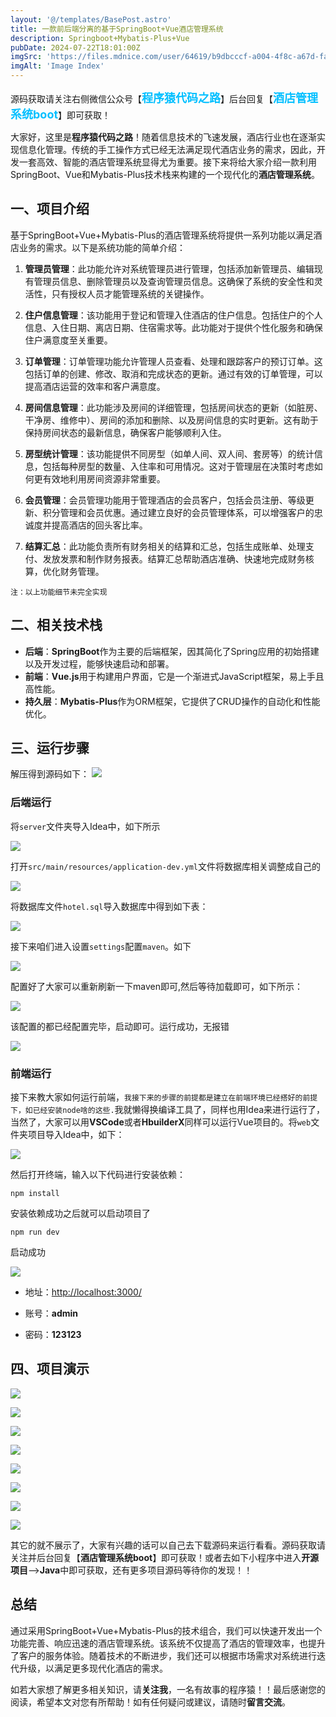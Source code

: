 ```yaml
---
layout: '@/templates/BasePost.astro'
title: 一款前后端分离的基于SpringBoot+Vue酒店管理系统
description: Springboot+Mybatis-Plus+Vue
pubDate: 2024-07-22T18:01:00Z
imgSrc: 'https://files.mdnice.com/user/64619/b9dbcccf-a004-4f8c-a67d-fabd8894ca92.jpg'
imgAlt: 'Image Index'
---
```


<meta name="referrer" content="no-referrer" />


源码获取请关注右侧微信公众号【<span style="font-weight: bold;text-align:left;font-size: 18px;color:#00bfff">程序猿代码之路</span>】后台回复【<span style="font-weight: bold;text-align:left;font-size: 18px;color:#00bfff">酒店管理系统boot</span>】即可获取！


大家好，这里是**程序猿代码之路**！随着信息技术的飞速发展，酒店行业也在逐渐实现信息化管理。传统的手工操作方式已经无法满足现代酒店业务的需求，因此，开发一套高效、智能的酒店管理系统显得尤为重要。接下来将给大家介绍一款利用SpringBoot、Vue和Mybatis-Plus技术栈来构建的一个现代化的**酒店管理系统**。

## 一、项目介绍
基于SpringBoot+Vue+Mybatis-Plus的酒店管理系统将提供一系列功能以满足酒店业务的需求。以下是系统功能的简单介绍：
1. **管理员管理**：此功能允许对系统管理员进行管理，包括添加新管理员、编辑现有管理员信息、删除管理员以及查询管理员信息。这确保了系统的安全性和灵活性，只有授权人员才能管理系统的关键操作。

2. **住户信息管理**：该功能用于登记和管理入住酒店的住户信息。包括住户的个人信息、入住日期、离店日期、住宿需求等。此功能对于提供个性化服务和确保住户满意度至关重要。

3. **订单管理**：订单管理功能允许管理人员查看、处理和跟踪客户的预订订单。这包括订单的创建、修改、取消和完成状态的更新。通过有效的订单管理，可以提高酒店运营的效率和客户满意度。

4. **房间信息管理**：此功能涉及房间的详细管理，包括房间状态的更新（如脏房、干净房、维修中）、房间的添加和删除、以及房间信息的实时更新。这有助于保持房间状态的最新信息，确保客户能够顺利入住。

5. **房型统计管理**：该功能提供不同房型（如单人间、双人间、套房等）的统计信息，包括每种房型的数量、入住率和可用情况。这对于管理层在决策时考虑如何更有效地利用房间资源非常重要。

6. **会员管理**：会员管理功能用于管理酒店的会员客户，包括会员注册、等级更新、积分管理和会员优惠。通过建立良好的会员管理体系，可以增强客户的忠诚度并提高酒店的回头客比率。

7. **结算汇总**：此功能负责所有财务相关的结算和汇总，包括生成账单、处理支付、发放发票和制作财务报表。结算汇总帮助酒店准确、快速地完成财务核算，优化财务管理。

`注：以上功能细节未完全实现`

## 二、相关技术栈

- **后端**：**SpringBoot**作为主要的后端框架，因其简化了Spring应用的初始搭建以及开发过程，能够快速启动和部署。
- **前端**：**Vue.js**用于构建用户界面，它是一个渐进式JavaScript框架，易上手且高性能。
- **持久层**：**Mybatis-Plus**作为ORM框架，它提供了CRUD操作的自动化和性能优化。


## 三、运行步骤


解压得到源码如下：
![](https://files.mdnice.com/user/64619/2a8e02ce-7932-4ce7-8252-53f81da6f582.jpg)

### 后端运行

将`server`文件夹导入Idea中，如下所示

![](https://files.mdnice.com/user/64619/c6d65546-fee2-4858-9e45-4eb9b501f922.png)

打开`src/main/resources/application-dev.yml`文件将数据库相关调整成自己的


![](https://files.mdnice.com/user/64619/b865e779-8f6f-4a61-b097-920cf42c6e48.png)

将数据库文件`hotel.sql`导入数据库中得到如下表：


![](https://files.mdnice.com/user/64619/ebcae2a6-7ece-47b7-a8ea-4d5a5f648761.png)

接下来咱们进入设置`settings`配置`maven`。如下

![](https://files.mdnice.com/user/64619/ca6a3c89-709b-4ccc-b730-e2a9a75037be.png)

配置好了大家可以重新刷新一下maven即可,然后等待加载即可，如下所示：

![](https://files.mdnice.com/user/64619/cfb5c5c5-0976-47ab-9e14-648c7cb7bc60.png)

该配置的都已经配置完毕，启动即可。运行成功，无报错

![](https://files.mdnice.com/user/64619/bd6bae69-0fb6-4849-b597-bcd31aad0436.png)

### 前端运行

接下来教大家如何运行前端，`我接下来的步骤的前提都是建立在前端环境已经搭好的前提下，如已经安装node啥的这些.`我就懒得换编译工具了，同样也用Idea来进行运行了，当然了，大家可以用**VSCode**或者**HbuilderX**同样可以运行Vue项目的。将`web`文件夹项目导入Idea中，如下：


![](https://files.mdnice.com/user/64619/a962e8de-94bf-46b9-a1b1-4fc37c15b9f1.png)


然后打开终端，输入以下代码进行安装依赖：

```
npm install
```

安装依赖成功之后就可以启动项目了
```
npm run dev
```

启动成功


![](https://files.mdnice.com/user/64619/c304570c-7cf4-40d7-8c3a-25e52432f891.png)


- 地址：[http://localhost:3000/](http://localhost:3000/)

- 账号：**admin**
- 密码：**123123**


## 四、项目演示


![](https://files.mdnice.com/user/64619/b9dbcccf-a004-4f8c-a67d-fabd8894ca92.jpg)


![](https://files.mdnice.com/user/64619/7f9e97ea-6bf6-4fdc-b310-63f7725225c5.jpg)


![](https://files.mdnice.com/user/64619/0d7f07d9-cb16-4f0e-8c6c-db6d009cff00.jpg)


![](https://files.mdnice.com/user/64619/5c764f64-78af-4dbc-bb7f-f4e12b9a008d.jpg)

![](https://files.mdnice.com/user/64619/257b5c4d-d900-46e6-93ac-0bbdd97ff392.jpg)

![](https://files.mdnice.com/user/64619/0592ed45-48e7-474c-8ee7-96856260e840.jpg)

![](https://files.mdnice.com/user/64619/ede19f7f-a36c-45d7-a577-7f81798fdfae.jpg)

![](https://files.mdnice.com/user/64619/034000eb-6386-49e4-a279-5b1d7f5621bf.jpg)

其它的就不展示了，大家有兴趣的话可以自己去下载源码来运行看看。源码获取请关注并后台回复【**酒店管理系统boot**】即可获取！或者去如下小程序中进入**开源项目**—>**Java**中即可获取，还有更多项目源码等待你的发现！！



## 总结

通过采用SpringBoot+Vue+Mybatis-Plus的技术组合，我们可以快速开发出一个功能完善、响应迅速的酒店管理系统。该系统不仅提高了酒店的管理效率，也提升了客户的服务体验。随着技术的不断进步，我们还可以根据市场需求对系统进行迭代升级，以满足更多现代化酒店的需求。

如若大家想了解更多相关知识，请**关注我**，一名有故事的程序猿！！最后感谢您的阅读，希望本文对您有所帮助！如有任何疑问或建议，请随时**留言交流**。
